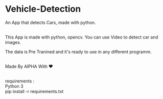 # Vehicle-Detection
An App that detects Cars, made with python.<br><br>

This App is made with python, opencv. You can use Video to detect car and images.<br>

The data is Pre Tranined and it's ready to use in any different programm.<br><br>

Made By AlPHA With ❤️<br><br>


requirements :<br>
Python 3<br>
pip install -r requirements.txt

